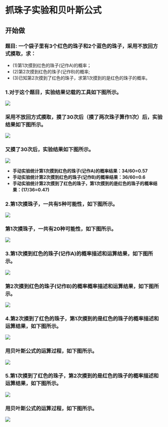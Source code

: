 # 抓珠子实验和贝叶斯公式

## 开始做

### 题目: 一个袋子里有3个红色的珠子和2个蓝色的珠子，采用不放回方式摸取，求：
- (1)第1次摸到红色的珠子(记作A)的概率；
- (2)第2次摸到红色的珠子(记作B)的概率;
- (3)已知第2次摸到了红色的珠子，求第1次摸到的是红色的珠子的概率。

### 1.对于这个题目，实验结果记载的工具如下图所示。

![](/images/概率/抓珠子实验和贝叶斯公式/实验场景.jpg)

### 采用不放回方式摸取，摸了30次后（摸了两次珠子算作1次）后，实验结果如下图所示。

![](/images/概率/抓珠子实验和贝叶斯公式/抓珠子实验的统计_1.jpg)

### 又摸了30次后，实验结果如下图所示。

![](/images/概率/抓珠子实验和贝叶斯公式/抓珠子实验的统计_2.jpg)

- **手动实验统计第1次摸到红色的珠子(记作A)的概率结果：34/60=0.57**
- **手动实验统计第2次摸到红色的珠子(记作B)的概率结果：36/60=0.6**
- **手动实验统计第2次摸到了红色的珠子，第1次摸到的是红色的珠子的概率结果：(17/36=0.47)**

### 2.第1次摸珠子，一共有5种可能性，如下图所示。

![](/images/概率/抓珠子实验和贝叶斯公式/1a1.jpg)

### 第1次摸珠子，一共有20种可能性，如下图所示。

![](/images/概率/抓珠子实验和贝叶斯公式/2a1.jpg)

### 3.第1次摸到红色的珠子(记作A)的概率描述和运算结果，如下图所示。

![](/images/概率/抓珠子实验和贝叶斯公式/3a1.jpg)

### 第2次摸到红色的珠子(记作B)的概率概率描述和运算结果，如下图所示。

![](/images/概率/抓珠子实验和贝叶斯公式/3a2.jpg)

### 4.第2次摸到了红色的珠子，第1次摸到的是红色的珠子的概率描述和运算结果，如下图所示。

![](/images/概率/抓珠子实验和贝叶斯公式/4a1.jpg)

### 用贝叶斯公式的运算过程，如下图所示。

![](/images/概率/抓珠子实验和贝叶斯公式/4a2.jpg)

### 5.第1次摸到了红色的珠子，第2次摸到的是红色的珠子的概率描述和运算结果，如下图所示。

![](/images/概率/抓珠子实验和贝叶斯公式/5a1.jpg)

### 用贝叶斯公式的运算过程，如下图所示。

![](/images/概率/抓珠子实验和贝叶斯公式/5a2.jpg)